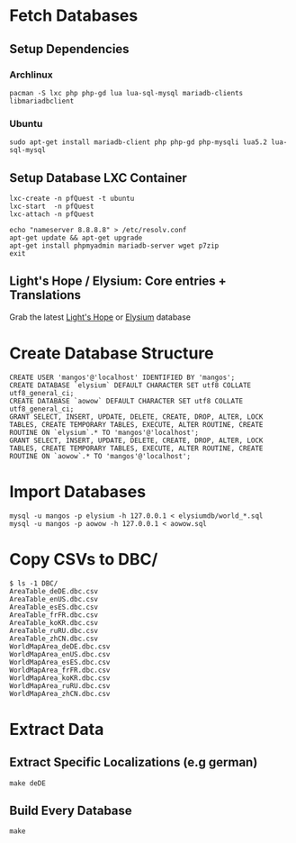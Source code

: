 # Fetch Databases

## Setup Dependencies

### Archlinux

    pacman -S lxc php php-gd lua lua-sql-mysql mariadb-clients libmariadbclient


### Ubuntu

    sudo apt-get install mariadb-client php php-gd php-mysqli lua5.2 lua-sql-mysql

## Setup Database LXC Container

    lxc-create -n pfQuest -t ubuntu
    lxc-start  -n pfQuest
    lxc-attach -n pfQuest

    echo "nameserver 8.8.8.8" > /etc/resolv.conf
    apt-get update && apt-get upgrade
    apt-get install phpmyadmin mariadb-server wget p7zip
    exit

## Light's Hope / Elysium: Core entries + Translations

Grab the latest [Light's Hope](https://github.com/LightsHope/server/releases) or [Elysium](https://github.com/elysium-project/database) database

# Create Database Structure

    CREATE USER 'mangos'@'localhost' IDENTIFIED BY 'mangos';
    CREATE DATABASE `elysium` DEFAULT CHARACTER SET utf8 COLLATE utf8_general_ci;
    CREATE DATABASE `aowow` DEFAULT CHARACTER SET utf8 COLLATE utf8_general_ci;
    GRANT SELECT, INSERT, UPDATE, DELETE, CREATE, DROP, ALTER, LOCK TABLES, CREATE TEMPORARY TABLES, EXECUTE, ALTER ROUTINE, CREATE ROUTINE ON `elysium`.* TO 'mangos'@'localhost';
    GRANT SELECT, INSERT, UPDATE, DELETE, CREATE, DROP, ALTER, LOCK TABLES, CREATE TEMPORARY TABLES, EXECUTE, ALTER ROUTINE, CREATE ROUTINE ON `aowow`.* TO 'mangos'@'localhost';

# Import Databases

    mysql -u mangos -p elysium -h 127.0.0.1 < elysiumdb/world_*.sql
    mysql -u mangos -p aowow -h 127.0.0.1 < aowow.sql

# Copy CSVs to DBC/

    $ ls -1 DBC/
    AreaTable_deDE.dbc.csv
    AreaTable_enUS.dbc.csv
    AreaTable_esES.dbc.csv
    AreaTable_frFR.dbc.csv
    AreaTable_koKR.dbc.csv
    AreaTable_ruRU.dbc.csv
    AreaTable_zhCN.dbc.csv
    WorldMapArea_deDE.dbc.csv
    WorldMapArea_enUS.dbc.csv
    WorldMapArea_esES.dbc.csv
    WorldMapArea_frFR.dbc.csv
    WorldMapArea_koKR.dbc.csv
    WorldMapArea_ruRU.dbc.csv
    WorldMapArea_zhCN.dbc.csv

# Extract Data

## Extract Specific Localizations (e.g german)

    make deDE

## Build Every Database

    make
